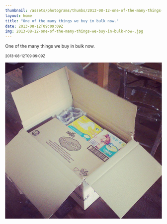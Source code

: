 ```yaml
---
thumbnail: /assets/photograms/thumbs/2013-08-12-one-of-the-many-things-we-buy-in-bulk-now-.jpg
layout: home
title: "One of the many things we buy in bulk now."
date: 2013-08-12T09:09:09Z
img: 2013-08-12-one-of-the-many-things-we-buy-in-bulk-now-.jpg
---
```


One of the many things we buy in bulk now.

<small>2013-08-12T09:09:09Z</small>

![One of the many things we buy in bulk now.](/assets/photograms/original/2013-08-12-one-of-the-many-things-we-buy-in-bulk-now-.jpg)
